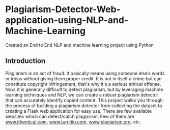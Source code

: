 # Plagiarism-Detector-Web-application-using-NLP-and-Machine-Learning
Created an End to End NLP and machine learning project using Python
## Introduction
Plagiarism is an act of fraud. It basically means using someone else’s words or ideas without giving them proper credit. It is not in itself a crime but can constitute copyright infringement, that's why it's a serious ethical offense. 
Now, it is generally difficult to detect plagiarism, but by leveraging machine learning techniques and NLP, we can create a robust plagiarism detector that can accurately identify copied content. This project walks you through the process of building a plagiarism detector from collecting the dataset to creating a Flask web application for easy use.
There are few available websites which can detect/catch plagiarism. Few of them are www.ithentical.com, www.turnitin.com, www.plagiarism.org, etc.
